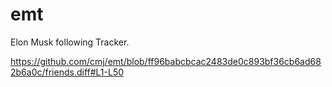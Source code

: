 # emt
Elon Musk following Tracker.

https://github.com/cmj/emt/blob/ff96babcbcac2483de0c893bf36cb6ad682b6a0c/friends.diff#L1-L50
